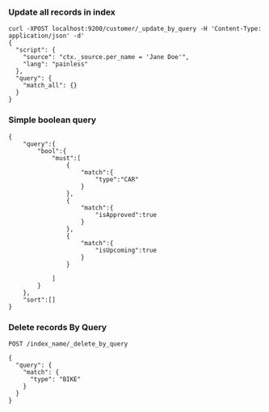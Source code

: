 
### Update all records in index
```
curl -XPOST localhost:9200/customer/_update_by_query -H 'Content-Type: application/json' -d'
{
  "script": {
    "source": "ctx._source.per_name = 'Jane Doe'",
    "lang": "painless"
  },
  "query": {
    "match_all": {}
  }
}
```

### Simple boolean query
```
{
	"query":{
		"bool":{
			"must":[
				{
					"match":{
						"type":"CAR"
					}
				},
				{
					"match":{
						"isApproved":true
					}
				},
				{
					"match":{
						"isUpcoming":true
					}
				}
			
			]
		}
	},
	"sort":[]
}
```

### Delete records By Query

```
POST /index_name/_delete_by_query
```
```
{
  "query": {
    "match": {
      "type": "BIKE"
    }
  }
}
```
